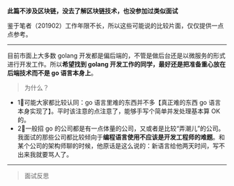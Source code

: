 **此篇不涉及区块链，没去了解区块链技术，也没参加过类似面试**

鉴于笔者（201902）工作年限不长，所以这些可能说的比较片面，仅仅提供一点点参考。

---

目前市面上大多数 golang 开发都是偏后端的，不管是做后台还是以微服务的形式进行开发工作。所以**希望找到 golang 开发工作的同学，最好还是把准备重心放在后端技术而不是 go 语言本身上**。

>为什么？

- 1⃣️可能大家都比较认同：go 语言里难的东西并不多【真正难的东西 go 语言本身实现了】。平时该注意的点注意了，能够手写个简单并发处理基本算 OK 的。
- 2⃣️一般招 go 的公司都是有一点体量的公司，又或者是比较“弄潮儿”的公司。我面试的那些公司都比较倾向于**编程语言使用不应该是开发工程师的难题**。和某个公司的架构师聊的时候，他原话是这么说的：新语言给他两天时间，写不出来我就要骂人了。

---

>面试反思
